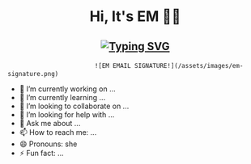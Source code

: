 #                                                                           <center> Hi, It's EM 👩‍💻 <center>
##               <center> [![Typing SVG](https://readme-typing-svg.herokuapp.com/?lines=welcome+to+my+space+;i+create+stuffs+for+the+web)](https://git.io/typing-svg) <center>
                            ![EM EMAIL SIGNATURE!](/assets/images/em-signature.png)


<!--
**emborromeo/emborromeo** is a ✨ _special_ ✨ repository because its `README.md` (this file) appears on your GitHub profile.

Here are some ideas to get you started:
-->
- 🔭 I’m currently working on ...
- 🌱 I’m currently learning ...
- 👯 I’m looking to collaborate on ...
- 🤔 I’m looking for help with ...
- 💬 Ask me about ...
- 📫 How to reach me: ...
- 😄 Pronouns: she
- ⚡ Fun fact: ...

